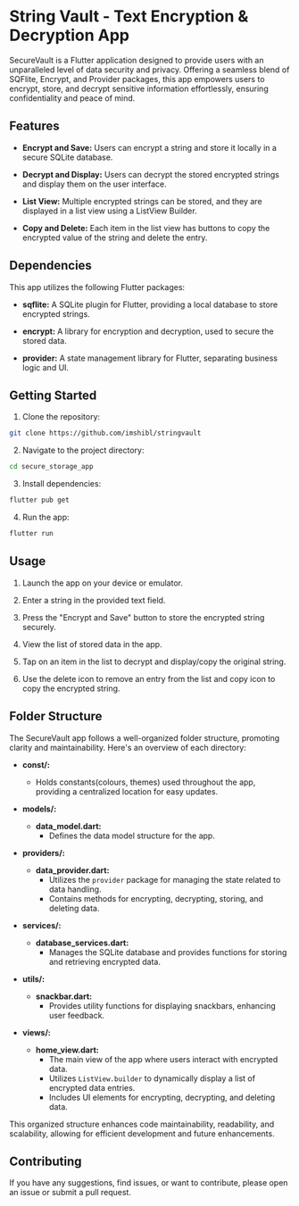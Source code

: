 # String Vault - Text Encryption & Decryption App

SecureVault is a Flutter application designed to provide users with an unparalleled level of data security and privacy. Offering a seamless blend of SQFlite, Encrypt, and Provider packages, this app empowers users to encrypt, store, and decrypt sensitive information effortlessly, ensuring confidentiality and peace of mind.

## Features

- **Encrypt and Save:** Users can encrypt a string and store it locally in a secure SQLite database.
  
- **Decrypt and Display:** Users can decrypt the stored encrypted strings and display them on the user interface.

- **List View:** Multiple encrypted strings can be stored, and they are displayed in a list view using a ListView Builder.

- **Copy and Delete:** Each item in the list view has buttons to copy the encrypted value of the string and delete the entry.

## Dependencies

This app utilizes the following Flutter packages:

- **sqflite:** A SQLite plugin for Flutter, providing a local database to store encrypted strings.

- **encrypt:** A library for encryption and decryption, used to secure the stored data.

- **provider:** A state management library for Flutter, separating business logic and UI.

## Getting Started

1. Clone the repository:
```bash
git clone https://github.com/imshibl/stringvault
```
2. Navigate to the project directory:
```bash
cd secure_storage_app
```
3. Install dependencies:
```bash
flutter pub get
```
4. Run the app:
```bash
flutter run
```

## Usage
1. Launch the app on your device or emulator.

2. Enter a string in the provided text field.

3. Press the "Encrypt and Save" button to store the encrypted string securely.

4. View the list of stored data in the app.

5. Tap on an item in the list to decrypt and display/copy the original string.

6. Use the delete icon to remove an entry from the list and copy icon to copy the encrypted string.

## Folder Structure

The SecureVault app follows a well-organized folder structure, promoting clarity and maintainability. Here's an overview of each directory:

- **const/:**
  - Holds constants(colours, themes) used throughout the app, providing a centralized location for easy updates.

- **models/:**
  - **data_model.dart:**
    - Defines the data model structure for the app.

- **providers/:**
  - **data_provider.dart:**
    - Utilizes the `provider` package for managing the state related to data handling.
    - Contains methods for encrypting, decrypting, storing, and deleting data.

- **services/:**
  - **database_services.dart:**
    - Manages the SQLite database and provides functions for storing and retrieving encrypted data.

- **utils/:**
  - **snackbar.dart:**
    - Provides utility functions for displaying snackbars, enhancing user feedback.

- **views/:**
  - **home_view.dart:**
    - The main view of the app where users interact with encrypted data.
    - Utilizes `ListView.builder` to dynamically display a list of encrypted data entries.
    - Includes UI elements for encrypting, decrypting, and deleting data.

This organized structure enhances code maintainability, readability, and scalability, allowing for efficient development and future enhancements.


## Contributing
If you have any suggestions, find issues, or want to contribute, please open an issue or submit a pull request.




